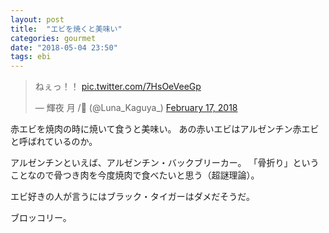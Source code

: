 ```yaml
---
layout: post
title:  "エビを焼くと美味い"
categories: gourmet
date: "2018-05-04 23:50"
tags: ebi
---
```


<blockquote class="twitter-tweet  tw-align-center"><p lang="ja" dir="ltr">ねぇっ！！ <a href="https://t.co/7HsOeVeeGp">pic.twitter.com/7HsOeVeeGp</a></p>&mdash; 輝夜 月 /🥦 (@Luna_Kaguya_) <a href="https://twitter.com/Luna_Kaguya_/status/964706984980201472?ref_src=twsrc%5Etfw">February 17, 2018</a></blockquote> <script async src="https://platform.twitter.com/widgets.js" charset="utf-8"></script>

赤エビを焼肉の時に焼いて食うと美味い。
あの赤いエビはアルゼンチン赤エビと呼ばれているのか。

アルゼンチンといえば、アルゼンチン・バックブリーカー。
「骨折り」ということなので骨つき肉を今度焼肉で食べたいと思う（超謎理論）。

エビ好きの人が言うにはブラック・タイガーはダメだそうだ。

ブロッコリー。
